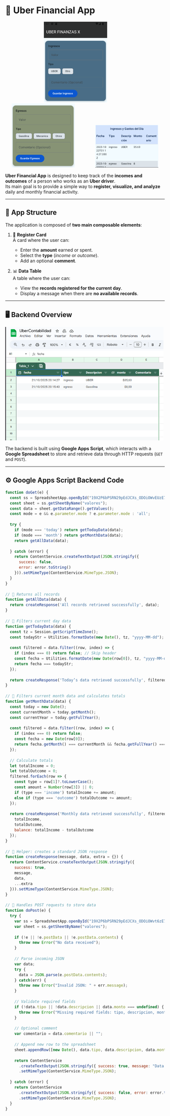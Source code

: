 # 🚗 **Uber Financial App**

<p align="center">
  <img src="assets/card1.png" alt="Card 1" width="200" style="margin-right:60px;"/>
  <img src="assets/card2.png" alt="Card 2" width="200" style="margin-right:60px;"/>
  <img src="assets/table1.png" alt="Table 1" width="200"/>
</p>

**Uber Financial App** is designed to keep track of the **incomes and outcomes** of a person who works as an **Uber driver**.  
Its main goal is to provide a simple way to **register, visualize, and analyze** daily and monthly financial activity.

---

## 🧩 **App Structure**

The application is composed of **two main composable elements**:

1. 🪪 **Register Card**  
   A card where the user can:
   - Enter the **amount** earned or spent.  
   - Select the **type** (*income* or *outcome*).  
   - Add an optional **comment**.  

2. 📊 **Data Table**  
   A table where the user can:
   - View the **records registered for the current day**.  
   - Display a message when there are **no available records**.  

---

## 🖥️ **Backend Overview**

<p align="center">
  <img src="assets/data2.png" alt="data2" width="500" style="margin-right:60px;"/>
</p>


The backend is built using **Google Apps Script**, which interacts with a **Google Spreadsheet** to store and retrieve data through HTTP requests (`GET` and `POST`).

---

## ⚙️ **Google Apps Script Backend Code**

```javascript
function doGet(e) {
  const ss = SpreadsheetApp.openById("19X2P6bPSRN29pEdJCXs_ODOiOWvEUzE7zE");
  const sheet = ss.getSheetByName("valores");
  const data = sheet.getDataRange().getValues();
  const mode = e && e.parameter.mode ? e.parameter.mode : 'all';

  try {
    if (mode === 'today') return getTodayData(data);
    if (mode === 'month') return getMonthData(data);
    return getAllData(data);

  } catch (error) {
    return ContentService.createTextOutput(JSON.stringify({
      success: false,
      error: error.toString()
    })).setMimeType(ContentService.MimeType.JSON);
  }
}

// 🔹 Returns all records
function getAllData(data) {
  return createResponse('All records retrieved successfully', data);
}

// 🔹 Filters current day data
function getTodayData(data) {
  const tz = Session.getScriptTimeZone();
  const todayStr = Utilities.formatDate(new Date(), tz, "yyyy-MM-dd");

  const filtered = data.filter((row, index) => {
    if (index === 0) return false; // Skip header
    const fecha = Utilities.formatDate(new Date(row[0]), tz, "yyyy-MM-dd");
    return fecha === todayStr;
  });

  return createResponse('Today’s data retrieved successfully', filtered);
}

// 🔹 Filters current month data and calculates totals
function getMonthData(data) {
  const today = new Date();
  const currentMonth = today.getMonth();
  const currentYear = today.getFullYear();

  const filtered = data.filter((row, index) => {
    if (index === 0) return false;
    const fecha = new Date(row[0]);
    return fecha.getMonth() === currentMonth && fecha.getFullYear() === currentYear;
  });

  // Calculate totals
  let totalIncome = 0;
  let totalOutcome = 0;
  filtered.forEach(row => {
    const type = row[1]?.toLowerCase();
    const amount = Number(row[3]) || 0;
    if (type === 'income') totalIncome += amount;
    else if (type === 'outcome') totalOutcome += amount;
  });

  return createResponse('Monthly data retrieved successfully', filtered, {
    totalIncome,
    totalOutcome,
    balance: totalIncome - totalOutcome
  });
}

// 🔸 Helper: creates a standard JSON response
function createResponse(message, data, extra = {}) {
  return ContentService.createTextOutput(JSON.stringify({
    success: true,
    message,
    data,
    ...extra
  })).setMimeType(ContentService.MimeType.JSON);
}

// 🔹 Handles POST requests to store data
function doPost(e) {
  try {
    var ss = SpreadsheetApp.openById("19X2P6bPSRN29pEdJCXs_ODOiOWvt6zE7zE");
    var sheet = ss.getSheetByName("valores");

    if (!e || !e.postData || !e.postData.contents) {
      throw new Error("No data received");
    }

    // Parse incoming JSON
    var data;
    try {
      data = JSON.parse(e.postData.contents);
    } catch(err) {
      throw new Error("Invalid JSON: " + err.message);
    }

    // Validate required fields
    if (!data.tipo || !data.descripcion || data.monto === undefined) {
      throw new Error("Missing required fields: tipo, descripcion, monto");
    }

    // Optional comment
    var comentario = data.comentario || "";

    // Append new row to the spreadsheet
    sheet.appendRow([new Date(), data.tipo, data.descripcion, data.monto, comentario]);

    return ContentService
      .createTextOutput(JSON.stringify({ success: true, message: "Data saved successfully" }))
      .setMimeType(ContentService.MimeType.JSON);

  } catch (error) {
    return ContentService
      .createTextOutput(JSON.stringify({ success: false, error: error.toString() }))
      .setMimeType(ContentService.MimeType.JSON);
  }
}
















